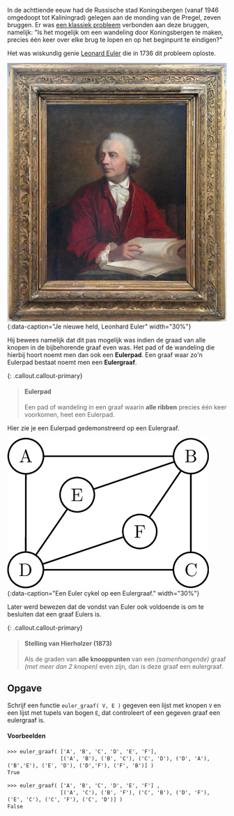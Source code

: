 In de achttiende eeuw had de Russische stad Koningsbergen (vanaf 1946 omgedoopt tot Kaliningrad) gelegen aan de monding van de Pregel, zeven bruggen. Er was <a href="https://nl.wikipedia.org/wiki/Zeven_bruggen_van_Koningsbergen" target="_blank">een klassiek probleem</a> verbonden aan deze bruggen, namelijk: "Is het mogelijk om een wandeling door Koningsbergen te maken, precies één keer over elke brug te lopen en op het beginpunt te eindigen?"

Het was wiskundig genie <a href="https://nl.wikipedia.org/wiki/Leonhard_Euler" target="_blank">Leonard Euler</a> die in 1736 dit probleem oploste.

![Euler](media/Euler_portret.jpg "Euler, een knappe kerel!"){:data-caption="Je nieuwe held, Leonhard Euler" width="30%"}

Hij bewees namelijk dat dit pas mogelijk was indien de graad van alle knopen in de bijbehorende graaf even was. Het pad of de wandeling die hierbij hoort noemt men dan ook een **Eulerpad**. Een graaf waar zo'n Eulerpad bestaat noemt men een **Eulergraaf**.

{: .callout.callout-primary}
> #### Eulerpad
> Een pad of wandeling in een graaf waarin **alle ribben** precies  één keer voorkomen, heet een Eulerpad.

Hier zie je een Eulerpad gedemonstreerd op een Eulergraaf.

![Een Euler cykel op een graaf](media/euler_graaf.gif "Een Euler cykel op een graaf"){:data-caption="Een Euler cykel op een Eulergraaf." width="30%"}

Later werd bewezen dat de vondst van Euler ook voldoende is om te besluiten dat een graaf Eulers is.

{: .callout.callout-primary}
> #### Stelling van Hierholzer (1873)
> Als de graden van **alle knooppunten** van een *(samenhangende)* graaf *(met meer dan 2 knopen)* even zijn, dan is deze graaf een eulergraaf.

## Opgave

Schrijf een functie `euler_graaf( V, E )` gegeven een lijst met knopen `V` en een lijst met tupels van bogen `E`, dat controleert of een gegeven graaf een eulergraaf is. 

#### Voorbeelden
```
>>> euler_graaf( ['A', 'B', 'C', 'D', 'E', 'F'],
                 [('A', 'B'), ('B', 'C'), ('C', 'D'), ('D', 'A'), ('B','E'), ('E', 'D'), ('D','F'), ('F', 'B')] )
True
```

```
>>> euler_graaf( ['A', 'B', 'C', 'D', 'E', 'F'] , 
                 [('A', 'C'), ('B', 'F'), ('C', 'B'), ('D', 'F'), ('E', 'C'), ('C', 'F'), ('C', 'D')] )
False
```